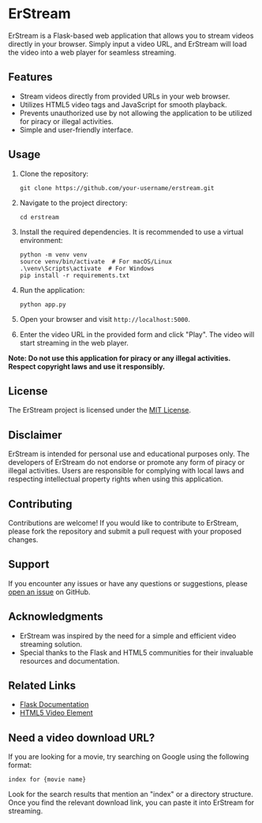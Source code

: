 # ErStream

ErStream is a Flask-based web application that allows you to stream videos directly in your browser. Simply input a video URL, and ErStream will load the video into a web player for seamless streaming.

## Features

- Stream videos directly from provided URLs in your web browser.
- Utilizes HTML5 video tags and JavaScript for smooth playback.
- Prevents unauthorized use by not allowing the application to be utilized for piracy or illegal activities.
- Simple and user-friendly interface.

## Usage

1. Clone the repository:

   ```shell
   git clone https://github.com/your-username/erstream.git
   ```

2. Navigate to the project directory:

   ```shell
   cd erstream
   ```

3. Install the required dependencies. It is recommended to use a virtual environment:

   ```shell
   python -m venv venv
   source venv/bin/activate  # For macOS/Linux
   .\venv\Scripts\activate  # For Windows
   pip install -r requirements.txt
   ```

4. Run the application:

   ```shell
   python app.py
   ```

5. Open your browser and visit `http://localhost:5000`.

6. Enter the video URL in the provided form and click "Play". The video will start streaming in the web player.

**Note: Do not use this application for piracy or any illegal activities. Respect copyright laws and use it responsibly.**

## License

The ErStream project is licensed under the [MIT License](LICENSE).

## Disclaimer

ErStream is intended for personal use and educational purposes only. The developers of ErStream do not endorse or promote any form of piracy or illegal activities. Users are responsible for complying with local laws and respecting intellectual property rights when using this application.

## Contributing

Contributions are welcome! If you would like to contribute to ErStream, please fork the repository and submit a pull request with your proposed changes.

## Support

If you encounter any issues or have any questions or suggestions, please [open an issue](https://github.com/your-username/erstream/issues) on GitHub.

## Acknowledgments

- ErStream was inspired by the need for a simple and efficient video streaming solution.
- Special thanks to the Flask and HTML5 communities for their invaluable resources and documentation.

## Related Links

- [Flask Documentation](https://flask.palletsprojects.com/)
- [HTML5 Video Element](https://developer.mozilla.org/en-US/docs/Web/HTML/Element/video)

## Need a video download URL?

If you are looking for a movie, try searching on Google using the following format:

```
index for {movie name}
```

Look for the search results that mention an "index" or a directory structure. Once you find the relevant download link, you can paste it into ErStream for streaming.